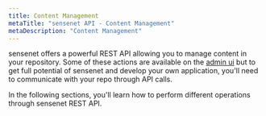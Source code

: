 ```yaml
---
title: Content Management
metaTitle: "sensenet API - Content Management"
metaDescription: "Content Management"
---
```


sensenet offers a powerful REST API allowing you to manage content in your repository. Some of these actions are available on the [admin ui](https://docs.sensenet.com/guides/getting-started) but to get full potential of sensenet and develop your own application, you'll need to communicate with your repo through API calls.

In the following sections, you'll learn how to perform different operations through sensenet REST API.
